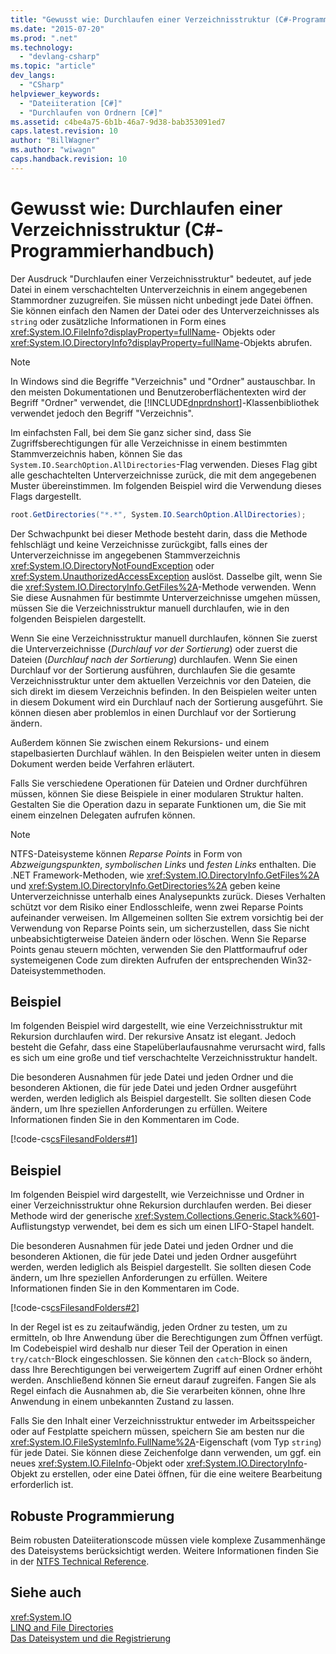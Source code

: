 ```yaml
---
title: "Gewusst wie: Durchlaufen einer Verzeichnisstruktur (C#-Programmierhandbuch) | Microsoft Docs"
ms.date: "2015-07-20"
ms.prod: ".net"
ms.technology: 
  - "devlang-csharp"
ms.topic: "article"
dev_langs: 
  - "CSharp"
helpviewer_keywords: 
  - "Dateiiteration [C#]"
  - "Durchlaufen von Ordnern [C#]"
ms.assetid: c4be4a75-6b1b-46a7-9d38-bab353091ed7
caps.latest.revision: 10
author: "BillWagner"
ms.author: "wiwagn"
caps.handback.revision: 10
---
```

# Gewusst wie: Durchlaufen einer Verzeichnisstruktur (C#-Programmierhandbuch)
Der Ausdruck "Durchlaufen einer Verzeichnisstruktur" bedeutet, auf jede Datei in einem verschachtelten Unterverzeichnis in einem angegebenen Stammordner zuzugreifen.  Sie müssen nicht unbedingt jede Datei öffnen.  Sie können einfach den Namen der Datei oder des Unterverzeichnisses als `string` oder zusätzliche Informationen in Form eines <xref:System.IO.FileInfo?displayProperty=fullName>\- Objekts oder <xref:System.IO.DirectoryInfo?displayProperty=fullName>\-Objekts abrufen.  
  
> [!NOTE]
>  In Windows sind die Begriffe "Verzeichnis" und "Ordner" austauschbar.  In den meisten Dokumentationen und Benutzeroberflächentexten wird der Begriff "Ordner" verwendet, die [!INCLUDE[dnprdnshort](../../../csharp/getting-started/includes/dnprdnshort-md.md)]\-Klassenbibliothek verwendet jedoch den Begriff "Verzeichnis".  
  
 Im einfachsten Fall, bei dem Sie ganz sicher sind, dass Sie Zugriffsberechtigungen für alle Verzeichnisse in einem bestimmten Stammverzeichnis haben, können Sie das `System.IO.SearchOption.AllDirectories`\-Flag verwenden.  Dieses Flag gibt alle geschachtelten Unterverzeichnisse zurück, die mit dem angegebenen Muster übereinstimmen.  Im folgenden Beispiel wird die Verwendung dieses Flags dargestellt.  
  
```c#  
root.GetDirectories("*.*", System.IO.SearchOption.AllDirectories);  
```  
  
 Der Schwachpunkt bei dieser Methode besteht darin, dass die Methode fehlschlägt und keine Verzeichnisse zurückgibt, falls eines der Unterverzeichnisse im angegebenen Stammverzeichnis <xref:System.IO.DirectoryNotFoundException> oder <xref:System.UnauthorizedAccessException> auslöst.  Dasselbe gilt, wenn Sie die <xref:System.IO.DirectoryInfo.GetFiles%2A>\-Methode verwenden.  Wenn Sie diese Ausnahmen für bestimmte Unterverzeichnisse umgehen müssen, müssen Sie die Verzeichnisstruktur manuell durchlaufen, wie in den folgenden Beispielen dargestellt.  
  
 Wenn Sie eine Verzeichnisstruktur manuell durchlaufen, können Sie zuerst die Unterverzeichnisse \(*Durchlauf vor der Sortierung*\) oder zuerst die Dateien \(*Durchlauf nach der Sortierung*\) durchlaufen.  Wenn Sie einen Durchlauf vor der Sortierung ausführen, durchlaufen Sie die gesamte Verzeichnisstruktur unter dem aktuellen Verzeichnis vor den Dateien, die sich direkt im diesem Verzeichnis befinden.  In den Beispielen weiter unten in diesem Dokument wird ein Durchlauf nach der Sortierung ausgeführt. Sie können diesen aber problemlos in einen Durchlauf vor der Sortierung ändern.  
  
 Außerdem können Sie zwischen einem Rekursions\- und einem stapelbasierten Durchlauf wählen.  In den Beispielen weiter unten in diesem Dokument werden beide Verfahren erläutert.  
  
 Falls Sie verschiedene Operationen für Dateien und Ordner durchführen müssen, können Sie diese Beispiele in einer modularen Struktur halten. Gestalten Sie die Operation dazu in separate Funktionen um, die Sie mit einem einzelnen Delegaten aufrufen können.  
  
> [!NOTE]
>  NTFS\-Dateisysteme können *Reparse Points* in Form von *Abzweigungspunkten*, *symbolischen Links* und *festen Links* enthalten.  Die .NET Framework\-Methoden, wie <xref:System.IO.DirectoryInfo.GetFiles%2A> und <xref:System.IO.DirectoryInfo.GetDirectories%2A> geben keine Unterverzeichnisse unterhalb eines Analysepunkts zurück.  Dieses Verhalten schützt vor dem Risiko einer Endlosschleife, wenn zwei Reparse Points aufeinander verweisen.  Im Allgemeinen sollten Sie extrem vorsichtig bei der Verwendung von Reparse Points sein, um sicherzustellen, dass Sie nicht unbeabsichtigterweise Dateien ändern oder löschen.  Wenn Sie Reparse Points genau steuern möchten, verwenden Sie den Plattformaufruf oder systemeigenen Code zum direkten Aufrufen der entsprechenden Win32\-Dateisystemmethoden.  
  
## Beispiel  
 Im folgenden Beispiel wird dargestellt, wie eine Verzeichnisstruktur mit Rekursion durchlaufen wird.  Der rekursive Ansatz ist elegant. Jedoch besteht die Gefahr, dass eine Stapelüberlaufausnahme verursacht wird, falls es sich um eine große und tief verschachtelte Verzeichnisstruktur handelt.  
  
 Die besonderen Ausnahmen für jede Datei und jeden Ordner und die besonderen Aktionen, die für jede Datei und jeden Ordner ausgeführt werden, werden lediglich als Beispiel dargestellt.  Sie sollten diesen Code ändern, um Ihre speziellen Anforderungen zu erfüllen.  Weitere Informationen finden Sie in den Kommentaren im Code.  
  
 [!code-cs[csFilesandFolders#1](../../../csharp/programming-guide/file-system/codesnippet/CSharp/how-to-iterate-through-a-directory-tree_1.cs)]  
  
## Beispiel  
 Im folgenden Beispiel wird dargestellt, wie Verzeichnisse und Ordner in einer Verzeichnisstruktur ohne Rekursion durchlaufen werden.  Bei dieser Methode wird der generische <xref:System.Collections.Generic.Stack%601>\-Auflistungstyp verwendet, bei dem es sich um einen LIFO\-Stapel handelt.  
  
 Die besonderen Ausnahmen für jede Datei und jeden Ordner und die besonderen Aktionen, die für jede Datei und jeden Ordner ausgeführt werden, werden lediglich als Beispiel dargestellt.  Sie sollten diesen Code ändern, um Ihre speziellen Anforderungen zu erfüllen.  Weitere Informationen finden Sie in den Kommentaren im Code.  
  
 [!code-cs[csFilesandFolders#2](../../../csharp/programming-guide/file-system/codesnippet/CSharp/how-to-iterate-through-a-directory-tree_2.cs)]  
  
 In der Regel ist es zu zeitaufwändig, jeden Ordner zu testen, um zu ermitteln, ob Ihre Anwendung über die Berechtigungen zum Öffnen verfügt.  Im Codebeispiel wird deshalb nur dieser Teil der Operation in einen `try/catch`\-Block eingeschlossen.  Sie können den `catch`\-Block so ändern, dass Ihre Berechtigungen bei verweigertem Zugriff auf einen Ordner erhöht werden. Anschließend können Sie erneut darauf zugreifen.  Fangen Sie als Regel einfach die Ausnahmen ab, die Sie verarbeiten können, ohne Ihre Anwendung in einem unbekannten Zustand zu lassen.  
  
 Falls Sie den Inhalt einer Verzeichnisstruktur entweder im Arbeitsspeicher oder auf Festplatte speichern müssen, speichern Sie am besten nur die <xref:System.IO.FileSystemInfo.FullName%2A>\-Eigenschaft \(vom Typ `string`\) für jede Datei.  Sie können diese Zeichenfolge dann verwenden, um ggf. ein neues <xref:System.IO.FileInfo>\-Objekt oder <xref:System.IO.DirectoryInfo>\-Objekt zu erstellen, oder eine Datei öffnen, für die eine weitere Bearbeitung erforderlich ist.  
  
## Robuste Programmierung  
 Beim robusten Dateiiterationscode müssen viele komplexe Zusammenhänge des Dateisystems berücksichtigt werden.  Weitere Informationen finden Sie in der [NTFS Technical Reference](http://go.microsoft.com/fwlink/?LinkId=79488).  
  
## Siehe auch  
 <xref:System.IO>   
 [LINQ and File Directories](../../../visual-basic/programming-guide/concepts/linq/linq-and-file-directories.md)   
 [Das Dateisystem und die Registrierung](../../../csharp/programming-guide/file-system/file-system-and-the-registry.md)